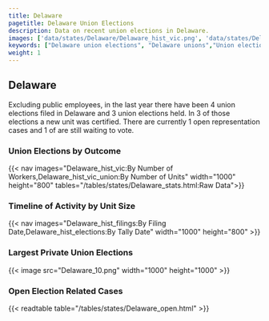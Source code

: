 ```yaml
---
title: Delaware
pagetitle: Delaware Union Elections
description: Data on recent union elections in Delaware.
images: ['data/states/Delaware/Delaware_hist_vic.png', 'data/states/Delaware/Delaware_hist_size.png', 'data/states/Delaware/Delaware_10.png']
keywords: ["Delaware union elections", "Delaware unions","Union elections"]
weight: 1
---
```

##  Delaware

Excluding public employees, in the last year there have been 4 union elections filed in Delaware and 3 union elections held. In 3 of those elections a new unit was certified. There are currently 1 open representation cases and 1 of are still waiting to vote.

### Union Elections by Outcome
{{< nav images="Delaware_hist_vic:By Number of Workers,Delaware_hist_vic_union:By Number of Units" width="1000" height="800" tables="/tables/states/Delaware_stats.html:Raw Data">}}

### Timeline of Activity by Unit Size
{{< nav images="Delaware_hist_filings:By Filing Date,Delaware_hist_elections:By Tally Date" width="1000" height="800" >}}

### Largest Private Union Elections
{{< image src="Delaware_10.png" width="1000" height="1000"  >}}

### Open Election Related Cases
{{< readtable table="/tables/states/Delaware_open.html" >}}

